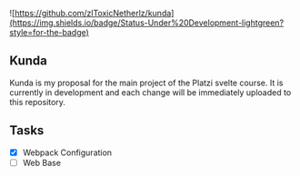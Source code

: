 ![https://github.com/zlToxicNetherlz/kunda](https://img.shields.io/badge/Status-Under%20Development-lightgreen?style=for-the-badge)

## Kunda
Kunda is my proposal for the main project of the Platzi svelte course. It is currently in development and each change will be immediately uploaded to this repository.

## Tasks
- [x] Webpack Configuration
- [ ] Web Base